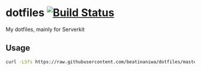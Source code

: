 # dotfiles [![Build Status](https://travis-ci.org/beatinaniwa/dotfiles.svg?branch=master)](https://travis-ci.org/beatinaniwa/dotfiles)
My dotfiles, mainly for Serverkit

## Usage
```sh
curl -LSfs https://raw.githubusercontent.com/beatinaniwa/dotfiles/master/install.sh | bash
```
